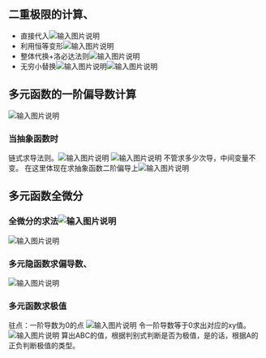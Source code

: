 ## 二重极限的计算、
- 直接代入![输入图片说明](/imgs/2024-05-01/v6IkMeZbpn0azu9p.png)
- 利用恒等变形![输入图片说明](/imgs/2024-05-01/zfpEkg68O0v8o8fX.png)
- 整体代换+洛必达法则![输入图片说明](/imgs/2024-05-01/LwOxVvxNFAthHdVJ.png)
- 无穷小替换![输入图片说明](/imgs/2024-05-01/JrfiEU3nmpZ8Kjwy.png)![输入图片说明](/imgs/2024-05-01/JECsiLN8Zwt7jUdo.png)
## 多元函数的一阶偏导数计算
![输入图片说明](/imgs/2024-05-01/fVrqAwUZK8dGhCD8.png)
 
 ### 当抽象函数时
 链式求导法则。![输入图片说明](/imgs/2024-05-01/1NOTzqEZa5qihBuR.png)
 ![输入图片说明](/imgs/2024-05-01/gq2QzwAgPFV03ayL.png)
 不管求多少次导，中间变量不变。
 在这里体现在求抽象函数二阶偏导上![输入图片说明](/imgs/2024-05-01/wUrv0rUqEc5tUJlg.png)
 ## 多元函数全微分
 ### 全微分的求法![输入图片说明](/imgs/2024-05-01/ugHg2qY1YCdoBxQb.png)
 ![输入图片说明](/imgs/2024-05-01/My7o1RHXEcnEnlzV.png)
 ### 多元隐函数求偏导数、
 ![输入图片说明](/imgs/2024-05-01/9LeN3nuOJi5NupsT.png)
 ### 多元函数求极值
 驻点：一阶导数为0的点
 ![输入图片说明](/imgs/2024-05-01/CAYtoSUB2BWOWQ5R.png)
   令一阶导数等于0求出对应的xy值。
   ![输入图片说明](/imgs/2024-05-01/miFEAkKn617eTzLd.png)
   算出ABC的值，根据判别式判断是否为极值，是的话，根据A的正负判断极值的类型。 
<!--stackedit_data:
eyJoaXN0b3J5IjpbMjU1NDI0MjIsLTExMzMwNTA5NzUsLTI4NT
A3NTM4MiwtMTMzNjM5NjkwNywtMjYwOTk4NjI1LDE4OTIxMjg2
NzIsLTM2MzEwODkyNiwtOTk3MjcwNDM4LC03MjYyNDExMDYsLT
gwMzczNzc1NSwxNjU5ODUzNzc2LDIyOTc3NTkzNV19
-->